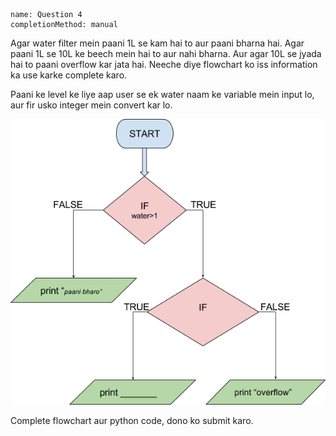 ```ngMeta
name: Question 4
completionMethod: manual
```

Agar water filter mein paani 1L se kam hai to aur paani bharna hai. Agar paani 1L se 10L ke beech mein hai to aur nahi bharna. Aur agar 10L se jyada hai to paani overflow kar jata hai. Neeche diye flowchart ko iss information ka use karke complete karo.

Paani ke level ke liye aap user se ek water naam ke variable mein input lo, aur fir usko integer mein convert kar lo.

![question 6 png](assets/question4-image1.png)

Complete flowchart aur python code, dono ko submit karo.